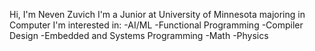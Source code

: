 Hi, I'm Neven Zuvich
I'm a Junior at University of Minnesota majoring in Computer 
I'm interested in:
-AI/ML
-Functional Programming
-Compiler Design
-Embedded and Systems Programming
-Math
-Physics
